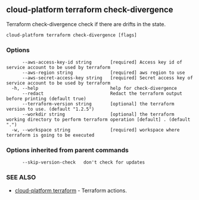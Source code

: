 ## cloud-platform terraform check-divergence

Terraform check-divergence check if there are drifts in the state.

```
cloud-platform terraform check-divergence [flags]
```

### Options

```
      --aws-access-key-id string       [required] Access key id of service account to be used by terraform
      --aws-region string              [required] aws region to use
      --aws-secret-access-key string   [required] Secret access key of service account to be used by terraform
  -h, --help                           help for check-divergence
      --redact                         Redact the terraform output before printing (default true)
      --terraform-version string       [optional] the terraform version to use. (default "1.2.5")
      --workdir string                 [optional] the terraform working directory to perform terraform operation [default] . (default ".")
  -w, --workspace string               [required] workspace where terraform is going to be executed
```

### Options inherited from parent commands

```
      --skip-version-check   don't check for updates
```

### SEE ALSO

* [cloud-platform terraform](cloud-platform_terraform.md)	 - Terraform actions.


